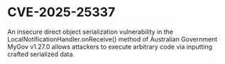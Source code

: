 # CVE-2025-25337

An insecure direct object serialization vulnerability in the
LocalNotificationHandler.onReceive() method of Australian Government
MyGov v1.27.0 allows attackers to execute arbitrary code via inputting
crafted serialized data.
